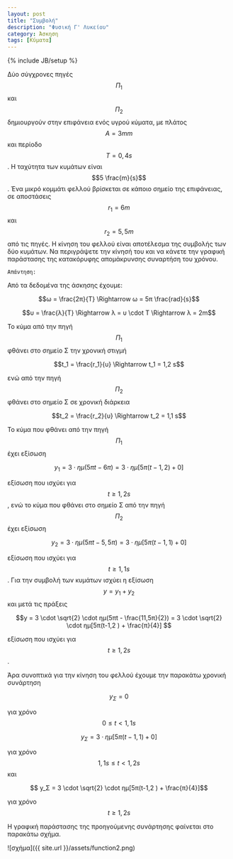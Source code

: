 ```yaml
---
layout: post
title: "Συμβολή"
description: "Φυσική Γ' Λυκείου"
category: Άσκηση
tags: [Κύματα]
---
```

{% include JB/setup %}

Δύο σύγχρονες πηγές $$Π_1$$ και $$Π_2$$ δημιουργούν στην επιφάνεια ενός υγρού κύματα, με πλάτος $$Α = 3mm$$ και περίοδο $$T = 0,4s$$. Η ταχύτητα των κυμάτων είναι $$5 \frac{m}{s}$$. Ένα μικρό κομμάτι φελλού βρίσκεται σε κάποιο σημείο της επιφάνειας, σε αποστάσεις $$r_1=6m$$ και $$r_2=5,5m$$ από τις πηγές. Η κίνηση του φελλού είναι αποτέλεσμα της συμβολής των δύο κυμάτων. Να περιγράψετε την κίνησή του και να κάνετε την γραφική παράστασης της κατακόρυφης απομάκρυνσης συναρτήση του χρόνου.

`Απάντηση:`


Από τα δεδομένα της άσκησης έχουμε:

$$ω = \frac{2π}{Τ} \Rightarrow ω = 5π \frac{rad}{s}$$

$$υ = \frac{λ}{Τ} \Rightarrow λ = υ \cdot T \Rightarrow λ = 2m$$

Το κύμα από την πηγή $$Π_1$$ φθάνει στο σημείο Σ την χρονική στιγμή

$$t_1 = \frac{r_1}{υ} \Rightarrow t_1 = 1,2 s$$

ενώ από την πηγή $$Π_2$$ φθάνει στο σημείο Σ σε χρονική διάρκεια

$$t_2 = \frac{r_2}{υ} \Rightarrow t_2 = 1,1 s$$

To κύμα που φθάνει από την πηγή $$Π_1$$ έχει εξίσωση

$$y_1 = 3 \cdot ημ(5πt - 6π) = 3 \cdot ημ[5π(t-1,2)+0]$$

εξίσωση που ισχύει για $$ t \ge 1,2s$$, ενώ το κύμα που φθάνει στο σημείο Σ από την πηγή $$Π_2$$ έχει εξίσωση

$$y_2 = 3 \cdot ημ(5πt - 5,5π) = 3 \cdot ημ[5π(t-1,1)+0]$$

εξίσωση που ισχύει για $$ t \ge 1,1s$$. Για την συμβολή των κυμάτων ισχύει η εξίσωση $$y = y_1 + y_2$$ και μετά τις πράξεις

$$y = 3 \cdot \sqrt{2} \cdot ημ(5πt - \frac{11,5π}{2}) = 3 \cdot \sqrt{2} \cdot ημ[5π(t-1,2 ) + \frac{π}{4}] $$

εξίσωση που ισχύει για $$ t \ge 1,2s$$. 

Άρα συνοπτικά για την κίνηση του φελλού έχουμε την παρακάτω χρονική συνάρτηση

$$y_Σ = 0$$

για χρόνο $$0\le t < 1,1s$$

$$ y_Σ = 3 \cdot ημ[5π(t-1,1)+0]$$

για χρόνο $$1,1s \le t < 1,2s $$ και 

$$ y_Σ = 3 \cdot \sqrt{2} \cdot ημ[5π(t-1,2 ) + \frac{π}{4}]$$

για χρόνο $$ t \ge 1,2s $$


Η γραφική παράστασης της προηγούμενης συνάρτησης φαίνεται στο παρακάτω σχήμα.

![σχήμα]({{ site.url }}/assets/function2.png) 

